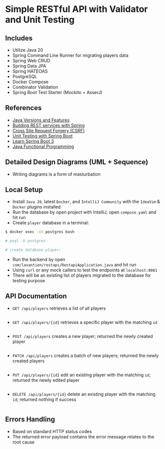 # Simple RESTful API with Validator and Unit Testing

## Includes

- Utilize Java 20
- Spring Command Line Runner for migrating players data
- Spring Web CRUD
- Spring Data JPA
- Spring HATEOAS
- PostgreSQL
- Docker Compose
- Combinator Validation
- Spring Boot Test Starter (Mockito + AsserJ)

## References

- [Java Versions and Features](https://www.marcobehler.com/guides/a-guide-to-java-versions-and-features)
- [Building REST services with Spring](https://spring.io/guides/tutorials/rest/)
- [Cross Site Request Forgery (CSRF)](https://docs.spring.io/spring-security/reference/servlet/exploits/csrf.html#servlet-csrf-configure-disable)
- [Unit Testing with Spring Boot](https://reflectoring.io/unit-testing-spring-boot/)
- [Learn Spring Boot 3](https://youtu.be/-mwpoE0x0JQ)
- [Java Functional Programming](https://youtu.be/VRpHdSFWGPs)

## Detailed Design Diagrams (UML + Sequence)

- Writing diagrams is a form of masturbation

## Local Setup

- Install `Java 20`, latest `Docker`, and `IntelliJ Community` with the `IdeaVim` & `Docker` plugins installed
- Run the database by open project with IntelliJ, open `compose.yaml` and hit run
- Create `player` database in a terminal:

```bash
$ docker exec -it postgres bash

# psql -U postgres

# create database player;
```

- Run the backend by open `com/lavantien/restapi/RestapiApplication.java` and hit run
- Using `curl` or any mock callers to test the endpoints at `localhost:8081`
- There will be an existing list of players migrated to the database for testing purpose

## API Documentation

- `GET /api/players` retrieves a list of all players

```json

```

- `GET /api/players/{id}` retrieves a specific player with the matching `id`

```json

```

- `POST /api/players` creates a new player; returned the newly created player

```json

```

- `PATCH /api/players` creates a batch of new players; returned the newly created players

```json

```

- `PUT /api/players/{id}` edit an existing player with the matching `id`; returned the newly edited player

```json

```

- `DELETE /api/players/{id}` delete an existing player with the matching `id`; returned nothing if success

```json

```

## Errors Handling

- Based on standard HTTP status codes
- The returned error payload contains the error message relates to the root cause